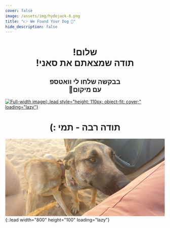 ```yaml
---
cover: false
image: /assets/img/hydejack-8.png
title: "👉 We Found Your Dog 🐶"
hide_description: false
---
```

<div align="center">
<h1>!שלום
<br>
!תודה שמצאתם את סאני </h1>
<h2> בבקשה שלחו לי וואטספ
<br>
🙏עם מיקום</h2>
</div>



[![Full-width image](https://wabetainfo.com/wp-content/uploads/2019/10/WA_SPASHSCREEN_IOS-810x1440.png){:.lead style="height: 110px; object-fit: cover;" loading="lazy"}
](https://wa.me/972547932000?text=%D7%94%D7%99%D7%99%20%D7%AA%D7%9E%D7%99!%20%D7%9E%D7%A6%D7%90%D7%A0%D7%95%20%D7%A4%D7%94%20%D7%90%D7%AA%20%D7%A1%D7%90%D7%A0%D7%99%F0%9F%90%B6%0A%D7%9B%D7%91%D7%A8%20%D7%A9%D7%95%D7%9C%D7%97%D7%99%D7%9D%20%D7%9C%D7%9A%20%D7%9E%D7%99%D7%A7%D7%95%D7%9D%20%F0%9F%98%8A)



<div align="center">
<h1> (: תודה רבה - תמי </h1>
</div>






![Full-width image](/assets/img/Sunny.jpg){:.lead width="800" height="100" loading="lazy"}


